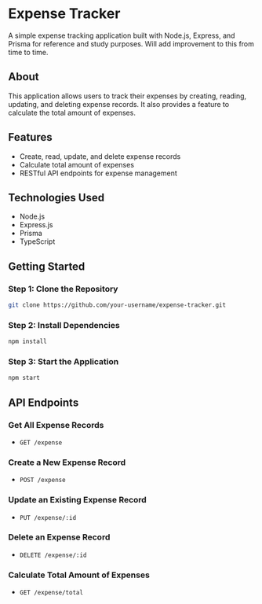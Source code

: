

# Expense Tracker

A simple expense tracking application built with Node.js, Express, and Prisma for reference and study purposes. Will add improvement to this from time to time.

## About

This application allows users to track their expenses by creating, reading, updating, and deleting expense records. It also provides a feature to calculate the total amount of expenses.

## Features

* Create, read, update, and delete expense records
* Calculate total amount of expenses
* RESTful API endpoints for expense management

## Technologies Used

* Node.js
* Express.js
* Prisma
* TypeScript

## Getting Started

### Step 1: Clone the Repository

```bash
git clone https://github.com/your-username/expense-tracker.git
```

### Step 2: Install Dependencies

```bash
npm install
```

### Step 3: Start the Application

```bash
npm start
```

## API Endpoints

### Get All Expense Records

* `GET /expense`

### Create a New Expense Record

* `POST /expense`

### Update an Existing Expense Record

* `PUT /expense/:id`

### Delete an Expense Record

* `DELETE /expense/:id`

### Calculate Total Amount of Expenses

* `GET /expense/total`
